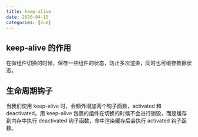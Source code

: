 ```yaml
---
title: keep-alive
date: 2020-04-15
categories: [Vue]
---
```


## keep-alive 的作用

在做组件切换的时候，保存一些组件的状态，防止多次渲染，同时也可缓存数据状态。

## 生命周期钩子

当我们使用 keep-alive 时，会额外增加两个钩子函数，activated 和 deactivated。用 keep-alive 包裹的组件在切换的时候不会进行销毁，而是缓存到内存中执行 deactivated 钩子函数，命中渲染缓存后会执行 activated 钩子函数。
